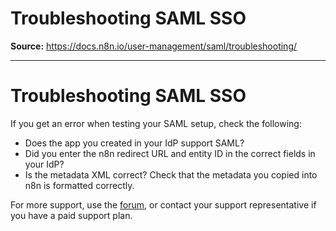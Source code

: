 # Troubleshooting SAML SSO

**Source:** https://docs.n8n.io/user-management/saml/troubleshooting/

---

# Troubleshooting SAML SSO

If you get an error when testing your SAML setup, check the following:

- Does the app you created in your IdP support SAML?
- Did you enter the n8n redirect URL and entity ID in the correct fields in your IdP?
- Is the metadata XML correct? Check that the metadata you copied into n8n is formatted correctly.

For more support, use the [forum](https://community.n8n.io/), or contact your support representative if you have a paid support plan.
